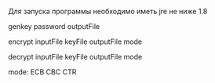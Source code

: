 Для запуска программы необходимо иметь jre не ниже 1.8

genkey password outputFile   

encrypt inputFile keyFile outputFile mode

decrypt inputFile keyFile outputFile mode

mode:
    ECB
    CBC
    CTR
